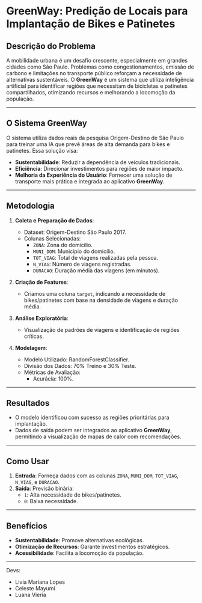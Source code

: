 # **GreenWay: Predição de Locais para Implantação de Bikes e Patinetes**

## **Descrição do Problema**
A mobilidade urbana é um desafio crescente, especialmente em grandes cidades como São Paulo. Problemas como congestionamentos, emissão de carbono e limitações no transporte público reforçam a necessidade de alternativas sustentáveis. O **GreenWay** é um sistema que utiliza inteligência artificial para identificar regiões que necessitam de bicicletas e patinetes compartilhados, otimizando recursos e melhorando a locomoção da população.

---

## **O Sistema GreenWay**
O sistema utiliza dados reais da pesquisa Origem-Destino de São Paulo para treinar uma IA que prevê áreas de alta demanda para bikes e patinetes. Essa solução visa:

- **Sustentabilidade**: Reduzir a dependência de veículos tradicionais.
- **Eficiência**: Direcionar investimentos para regiões de maior impacto.
- **Melhoria da Experiência do Usuário**: Fornecer uma solução de transporte mais prática e integrada ao aplicativo **GreenWay**.

---

## **Metodologia**
1. **Coleta e Preparação de Dados**:
   - Dataset: Origem-Destino São Paulo 2017.
   - Colunas Selecionadas: 
     - `ZONA`: Zona do domicílio.
     - `MUNI_DOM`: Município do domicílio.
     - `TOT_VIAG`: Total de viagens realizadas pela pessoa.
     - `N_VIAG`: Número de viagens registradas.
     - `DURACAO`: Duração média das viagens (em minutos).

2. **Criação de Features**:
   - Criamos uma coluna `target`, indicando a necessidade de bikes/patinetes com base na densidade de viagens e duração média.

3. **Análise Exploratória**:
   - Visualização de padrões de viagens e identificação de regiões críticas.

4. **Modelagem**:
   - Modelo Utilizado: RandomForestClassifier.
   - Divisão dos Dados: 70% Treino e 30% Teste.
   - Métricas de Avaliação:
     - Acurácia: 100%.

---

## **Resultados**
- O modelo identificou com sucesso as regiões prioritárias para implantação.
- Dados de saída podem ser integrados ao aplicativo **GreenWay**, permitindo a visualização de mapas de calor com recomendações.

---

## **Como Usar**
1. **Entrada**: Forneça dados com as colunas `ZONA`, `MUNI_DOM`, `TOT_VIAG`, `N_VIAG`, e `DURACAO`.
2. **Saída**: Previsão binária:
   - `1`: Alta necessidade de bikes/patinetes.
   - `0`: Baixa necessidade.

---

## **Benefícios**
- **Sustentabilidade**: Promove alternativas ecológicas.
- **Otimização de Recursos**: Garante investimentos estratégicos.
- **Acessibilidade**: Facilita a locomoção da população.

---
Devs:
- Livia Mariana Lopes
- Celeste Mayumi
- Luana Vieria 


